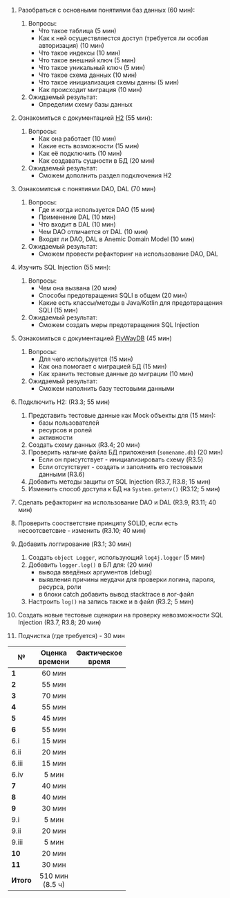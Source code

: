 1. Разобраться с основными понятиями баз данных (60 мин):
    1. Вопросы:
        * Что такое таблица (5 мин)
        * Как к ней осуществляестся доступ (требуется ли особая авторизация) (10 мин)
        * Что такое индексы (10 мин) 
        * Что такое внешний ключ (5 мин) 
        * Что такое уникальный ключ (5 мин) 
        * Что такое схема данных (10 мин)  
        * Что такое инициализация схемы данны (5 мин)
        * Как происходит миграция (10 мин)
    2. Ожидаемый результат:        
        * Определим схему базы данных
        
2. Ознакомиться с документацией [H2](http://www.h2database.com/html/main.html) (55 мин): 
    1. Вопросы:
        * Как она работает (10 мин)
        * Какие есть возможности (15 мин)
        * Как её подключить (10 мин)
        * Как создавать сущности в БД (20 мин)
    2. Ожидаемый результат:
        * Сможем дополнить раздел подключения H2

3. Ознакомитсья с понятиями DAO, DAL (70 мин)
    1. Вопросы:
        * Где и когда используется DAO (15 мин)
        * Применение DAL (10 мин)
        * Что входит в DAL (10 мин)      
        * Чем DAO отличается от DAL (10 мин)
        * Входят ли DAO, DAL в Anemic Domain Model (10 мин)
    2. Ожидаемый результат:
        * Сможем провести рефакторинг на использование DAO, DAL

4. Изучить SQL Injection (55 мин): 
    1. Вопросы:
        * Чем она вызвана (20 мин)
        * Способы предотвращения SQLI в общем (20 мин)
        * Какие есть классы/методы в Java/Kotlin для предотвращения SQLI (15 мин)
    2. Ожидаемый результат:
        * Сможем создать меры предотвращения SQL Injection

5. Ознакомиться с документацией [FlyWayDB](http://flywaydb.org/getstarted/firststeps/api.html) (45 мин)
    1. Вопросы:
        * Для чего используется (15 мин)
        * Как она помогает с миграцией БД (15 мин)
        * Как хранить тестовые данные до миграции (10 мин)
    2. Ожидаемый результат:
        * Сможем наполнить базу тестовыми данными

6. Подключить H2: (R3.3; 55 мин)
    1. Представить тестовые данные как Mock объекты для (15 мин):
        * базы пользователей
        * ресурсов и ролей
        * активности
    2. Создать схему данных (R3.4; 20 мин)
    3. Проверить наличие файла БД приложения (`somename.db`) (20 мин)
        * Если он присутствует - инициализировать схему (R3.5)
        * Если отсутствует - создать и заполнить его тестовыми данными (R3.6) 
    4. Добавить методы защиты от SQL Injection (R3.7, R3.8; 15 мин)
    5. Изменить способ доступа к БД на `System.getenv()` (R3.12; 5 мин)
7. Сделать рефакторинг на использование DAO и DAL (R3.9, R3.11; 40 мин)
8. Проверить соостветствие принципу SOLID, если есть несоотсветсвие - изменить (R3.10; 40 мин)
9. Добавить логгирование (R3.1; 30 мин)
    1. Создать `object Logger`, использующий `log4j.logger` (5 мин)
    2. Добавить `logger.log()` в БЛ для: (20 мин)
        * вывода введёных аргументов (debug)
        * выявления причины неудачи для проверки логина, пароля, ресурса, роли
        * в блоки catch добавить вывод stacktrace в лог-файл
    3. Настроить `log()` на запись также и в файл (R3.2; 5 мин)
10. Создать новые тестовые сценарии на проверку невозможности SQL Injection (R3.7, R3.8; 20 мин)
11. Подчистка (где требуется) - 30 мин

№ | Оценка <br/> времени | Фактическое <br/> время
--- | :---: | :---:
**1** | 60 мин |
**2** | 55 мин |
**3** | 70 мин |
**4** | 55 мин |
**5** | 45 мин |
**6** | 55 мин |
6.i | 15 мин |
6.ii | 20 мин |
6.iii | 15 мин  |
6.iv | 5 мин  |
**7** | 40 мин |
**8** | 40 мин |
**9** | 30 мин  |
9.i | 5 мин |
9.ii | 20 мин |
9.iii | 5 мин |
**10** | 20 мин |
**11** | 30 мин |
**Итого** | 510 мин <br/> (8.5 ч) |
